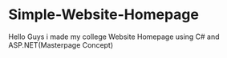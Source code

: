 # Simple-Website-Homepage
Hello Guys i made my college Website Homepage using C# and ASP.NET(Masterpage Concept) 
